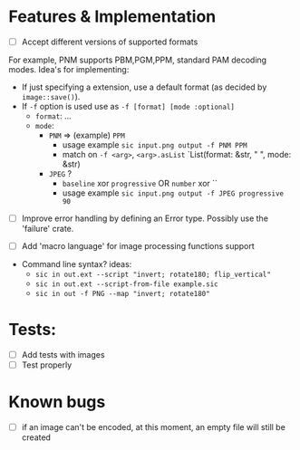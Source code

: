 # Features & Implementation

- [ ] Accept different versions of supported formats

For example, PNM supports PBM,PGM,PPM, standard PAM decoding modes.
Idea's for implementing:
- If just specifying a extension, use a default format (as decided by `image::save()`).
- If `-f` option is used use as `-f [format] [mode :optional]`
    - `format`: ...
    - `mode`:
        - `PNM` => (example) `PPM`
            -  usage example `sic input.png output -f PNM PPM`
            - match on `-f <arg>`, `<arg>.asList` `List(format: &str, " ", mode: &str)
        - `JPEG` ?
            - `baseline` xor `progressive` OR `number` xor ``
            - usage example `sic input.png output -f JPEG progressive 90`
- [ ] Improve error handling by defining an Error type. Possibly use the 'failure' crate.

- [ ] Add 'macro language' for image processing functions support

- Command line syntax? ideas:
    - `sic in out.ext --script "invert; rotate180; flip_vertical"`
    - `sic in out.ext --script-from-file example.sic`
    - `sic in out -f PNG --map "invert; rotate180"`

# Tests:

- [ ] Add tests with images
- [ ] Test properly

# Known bugs

- [ ] if an image can't be encoded, at this moment, an empty file will still be created

